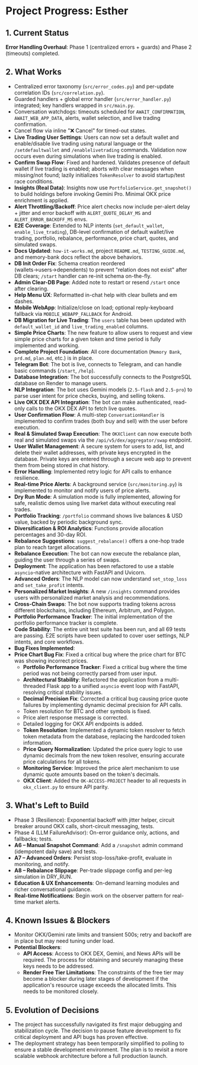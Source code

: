 # Project Progress: Esther

## 1. Current Status
**Error Handling Overhaul**: Phase 1 (centralized errors + guards) and Phase 2 (timeouts) completed.

## 2. What Works
- Centralized error taxonomy (`src/error_codes.py`) and per-update correlation IDs (`src/correlation.py`).
- Guarded handlers + global error handler (`src/error_handler.py`) integrated; key handlers wrapped in `src/main.py`.
- Conversation watchdogs: timeouts scheduled for `AWAIT_CONFIRMATION`, `AWAIT_WEB_APP_DATA`, alerts, wallet selection, and live trading confirmation.
- Cancel flow via inline "❌ Cancel" for timed-out states.
- **Live Trading User Settings**: Users can now set a default wallet and enable/disable live trading using natural language or the `/setdefaultwallet` and `/enablelivetrading` commands. Validation now occurs even during simulations when live trading is enabled.
- **Confirm Swap Flow**: Fixed and hardened. Validates presence of default wallet if live trading is enabled; aborts with clear messages when missing/not found; lazily initializes `TokenResolver` to avoid startup/test race conditions.
- **Insights (Real Data)**: Insights now use `PortfolioService.get_snapshot()` to build holdings before invoking Gemini Pro. Minimal OKX price enrichment is applied.
- **Alert Throttling/Backoff**: Price alert checks now include per-alert delay + jitter and error backoff with `ALERT_QUOTE_DELAY_MS` and `ALERT_ERROR_BACKOFF_MS` envs.
- **E2E Coverage**: Extended to NLP intents (`set_default_wallet`, `enable_live_trading`), DB-level confirmation of default wallet/live trading, portfolio, rebalance, performance, price chart, quotes, and simulated swaps.
- **Docs Updated**: `how-it-works.md`, project `README.md`, `TESTING_GUIDE.md`, and memory-bank docs reflect the above behaviors.
- **DB Init Order Fix**: Schema creation reordered (wallets→users→dependents) to prevent "relation does not exist" after DB clears; `/start` handler can re-init schema on-the-fly.
- **Admin Clear-DB Page**: Added note to restart or resend `/start` once after clearing.
- **Help Menu UX**: Reformatted in-chat help with clear bullets and em dashes.
- **Mobile WebApp**: Initialize/close on load; optional reply-keyboard fallback via `MOBILE_WEBAPP_FALLBACK` for Android.
- **DB Migration for Live Trading**: The `users` table has been updated with `default_wallet_id` and `live_trading_enabled` columns.
- **Simple Price Charts**: The new feature to allow users to request and view simple price charts for a given token and time period is fully implemented and working.
- **Complete Project Foundation**: All core documentation (`Memory Bank`, `prd.md`, `plan.md`, etc.) is in place.
- **Telegram Bot**: The bot is live, connects to Telegram, and can handle basic commands (`/start`, `/help`).
- **Database Integration**: The bot successfully connects to the PostgreSQL database on Render to manage users.
- **NLP Integration**: The bot uses Gemini models (`2.5-flash` and `2.5-pro`) to parse user intent for price checks, buying, and selling tokens.
- **Live OKX DEX API Integration**: The bot can make authenticated, read-only calls to the OKX DEX API to fetch live quotes.
- **User Confirmation Flow**: A multi-step `ConversationHandler` is implemented to confirm trades (both buy and sell) with the user before execution.
- **Real & Simulated Swap Execution**: The `OKXClient` can now execute both real and simulated swaps via the `/api/v5/dex/aggregator/swap` endpoint.
- **User Wallet Management**: A secure system for users to add, list, and delete their wallet addresses, with private keys encrypted in the database. Private keys are entered through a secure web app to prevent them from being stored in chat history.
- **Error Handling**: Implemented retry logic for API calls to enhance resilience.
- **Real-time Price Alerts**: A background service (`src/monitoring.py`) is implemented to monitor and notify users of price alerts.
- **Dry Run Mode**: A simulation mode is fully implemented, allowing for safe, realistic demos using live market data without executing real trades.
- **Portfolio Tracking**: `/portfolio` command shows live balances & USD value, backed by periodic background sync.
- **Diversification & ROI Analytics**: Functions provide allocation percentages and 30-day ROI.
- **Rebalance Suggestions**: `suggest_rebalance()` offers a one-hop trade plan to reach target allocations.
- **Rebalance Execution**: The bot can now execute the rebalance plan, guiding the user through a series of swaps.
- **Deployment**: The application has been refactored to use a stable `asyncio`-native architecture with FastAPI and Uvicorn.
- **Advanced Orders**: The NLP model can now understand `set_stop_loss` and `set_take_profit` intents.
- **Personalized Market Insights**: A new `/insights` command provides users with personalized market analysis and recommendations.
- **Cross-Chain Swaps**: The bot now supports trading tokens across different blockchains, including Ethereum, Arbitrum, and Polygon.
- **Portfolio Performance Tracker**: The initial implementation of the portfolio performance tracker is complete.
- **Code Stability**: The entire unit test suite has been run, and all 69 tests are passing. E2E scripts have been updated to cover user settings, NLP intents, and core workflows.
- **Bug Fixes Implemented**:
- **Price Chart Bug Fix**: Fixed a critical bug where the price chart for BTC was showing incorrect prices.
    - **Portfolio Performance Tracker**: Fixed a critical bug where the time period was not being correctly parsed from user input.
    - **Architectural Stability**: Refactored the application from a multi-threaded Flask app to a unified `asyncio` event loop with FastAPI, resolving critical stability issues.
    - **Decimal Precision Fix**: Corrected a critical bug causing price quote failures by implementing dynamic decimal precision for API calls.
    - Token resolution for BTC and other symbols is fixed.
    - Price alert response message is corrected.
    - Detailed logging for OKX API endpoints is added.
    - **Token Resolution**: Implemented a dynamic token resolver to fetch token metadata from the database, replacing the hardcoded token information.
    - **Price Query Normalization**: Updated the price query logic to use dynamic decimals from the new token resolver, ensuring accurate price calculations for all tokens.
    - **Monitoring Service**: Improved the price alert mechanism to use dynamic quote amounts based on the token's decimals.
    - **OKX Client**: Added the `OK-ACCESS-PROJECT` header to all requests in `okx_client.py` to ensure API parity.

## 3. What's Left to Build
- Phase 3 (Resilience): Exponential backoff with jitter helper, circuit breaker around OKX calls, short-circuit messaging, tests.
- Phase 4 (LLM FailureAdvisor): On-error guidance only, actions, and fallbacks; tests.
- **A6 – Manual Snapshot Command**: Add a `/snapshot` admin command (idempotent daily save) and tests.
- **A7 – Advanced Orders**: Persist stop-loss/take-profit, evaluate in monitoring, and notify.
- **A8 – Rebalance Slippage**: Per-trade slippage config and per-leg simulation in DRY_RUN.
- **Education & UX Enhancements**: On-demand learning modules and richer conversational guidance.
- **Real-time Notifications**: Begin work on the observer pattern for real-time market alerts.

## 4. Known Issues & Blockers
- Monitor OKX/Gemini rate limits and transient 500s; retry and backoff are in place but may need tuning under load.
- **Potential Blockers**:
    - **API Access**: Access to OKX DEX, Gemini, and News APIs will be required. The process for obtaining and securely managing these keys needs to be addressed.
    - **Render Free Tier Limitations**: The constraints of the free tier may become a blocker during later stages of development if the application's resource usage exceeds the allocated limits. This needs to be monitored closely.

## 5. Evolution of Decisions
- The project has successfully navigated its first major debugging and stabilization cycle. The decision to pause feature development to fix critical deployment and API bugs has proven effective.
- The deployment strategy has been temporarily simplified to polling to ensure a stable development environment. The plan is to revisit a more scalable webhook architecture before a full production launch.

